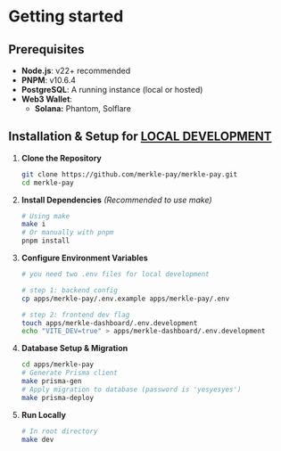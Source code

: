 # Getting started

## Prerequisites

- **Node.js**: v22+ recommended
- **PNPM**: v10.6.4
- **PostgreSQL**: A running instance (local or hosted)
- **Web3 Wallet**:
  - **Solana:** Phantom, Solflare

## Installation & Setup for <u>LOCAL DEVELOPMENT</u>

1.  **Clone the Repository**

    ```bash
    git clone https://github.com/merkle-pay/merkle-pay.git
    cd merkle-pay
    ```

2.  **Install Dependencies**
    _(Recommended to use make)_

    ```bash
    # Using make
    make i
    # Or manually with pnpm
    pnpm install
    ```

3.  **Configure Environment Variables**

    ```bash
    # you need two .env files for local development

    # step 1: backend config
    cp apps/merkle-pay/.env.example apps/merkle-pay/.env

    # step 2: frontend dev flag
    touch apps/merkle-dashboard/.env.development
    echo "VITE_DEV=true" > apps/merkle-dashboard/.env.development
    ```

4.  **Database Setup & Migration**

    ```bash
    cd apps/merkle-pay
    # Generate Prisma client
    make prisma-gen
    # Apply migration to database (password is 'yesyesyes')
    make prisma-deploy
    ```

5.  **Run Locally**
    ```bash
    # In root directory
    make dev
    ```
